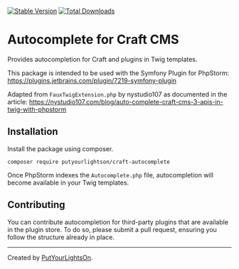 [![Stable Version](https://img.shields.io/packagist/v/putyourlightson/craft-autocomplete?label=stable)]((https://packagist.org/packages/putyourlightson/craft-autocomplete))
[![Total Downloads](https://img.shields.io/packagist/dt/putyourlightson/craft-autocomplete)](https://packagist.org/packages/putyourlightson/craft-autocomplete)

# Autocomplete for Craft CMS

Provides autocompletion for Craft and plugins in Twig templates. 
 
This package is intended to be used with the Symfony Plugin for PhpStorm: https://plugins.jetbrains.com/plugin/7219-symfony-plugin
 
Adapted from `FauxTwigExtension.php` by nystudio107 as documented in the article: https://nystudio107.com/blog/auto-complete-craft-cms-3-apis-in-twig-with-phpstorm

## Installation

Install the package using composer.

```
composer require putyourlightson/craft-autocomplete
```

Once PhpStorm indexes the `Autocomplete.php` file, autocompletion will become available in your Twig templates.

## Contributing

You can contribute autocompletion for third-party plugins that are available in the plugin store. To do so, please submit a pull request, ensuring you follow the structure already in place.  

---

Created by [PutYourLightsOn](https://putyourlightson.com/).
